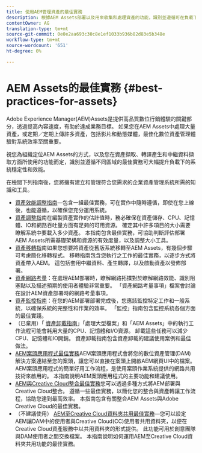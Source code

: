 ```yaml
---
title: 使用AEM管理資產的最佳實務
description: 根據AEM Assets部署以及用來收集和處理資產的功能，識別並遵循可在負載下增強系統穩定性和效能的最佳實務。
contentOwner: AG
translation-type: tm+mt
source-git-commit: 0e0e2aa693c30c8e1ef1033b936b82d83e5b348e
workflow-type: tm+mt
source-wordcount: '651'
ht-degree: 0%

---
```



# AEM Assets的最佳實務 {#best-practices-for-assets}

Adobe Experience Manager(AEM)Assets是提供高品質數位行銷體驗的關鍵部分，透過提高內容速度，有助於達成業務目標。 如果您在AEM Assets中處理大量資產，或定期／定期上傳許多資產，包括影片和動態媒體，最佳化數位資產管理體驗對系統效率至關重要。

視您為組織定位AEM Assets的方式，以及您在資產擷取、轉譯產生和中繼資料擷取方面所使用的功能而定，識別並遵循不同區域的最佳實務可大幅提升負載下的系統穩定性和效能。

在檢閱下列指南後，您將擁有建立和管理符合您需求的企業資產管理系統所需的知識和工具。

* [資產效能調整指南](performance-tuning-guidelines.md)—包含一組最佳實務，可在實作中隨時遵循，即使在您上線後，也能遵循，以確保您充分運用系統。
* [資產調整指](assets-sizing-guide.md)南在編製資產實作的估計值時，務必確保在資產儲存、CPU、記憶體、IO和網路吞吐量方面有足夠的可用資源。 確定其中許多項目的大小需要瞭解系統中要載入多少資產。 本指南包含最佳實務，可協助判斷評估部署AEM Assets所需基礎架構和資源的有效度量，以及調整大小工具。
* [資產移轉指](assets-migration-guide.md)南如果您想要將資產從舊版系統移轉至AEM Assets，有幾個步驟可考慮簡化移轉程式。 移轉指南包含您執行之工作的最佳實務，以逐步方式將資產帶入AEM。 這包括套用中繼資料、產生轉譯，以及啟動資產以發佈部署。
* [資產網路考量](assets-network-considerations.md)：在處理AEM部署時，瞭解網路拓撲對於瞭解網路效能、識別阻塞點以及描述預期的使用者體驗非常重要。 「資產網路考量事項」檔案會討論在設計AEM資產部署時的網路考量事項。
* [資產監控指南](assets-monitoring-best-practices.md)：在您的AEM部署部署完成後，您應該監控特定工作和一般系統，以確保系統的完整性和作業的效率。 「監控」指南包含監控系統各個方面的最佳實踐。
* （已棄用）「 [資產卸載指南](assets-offloading-best-practices.md)」「處理大型檔案」和「AEM Assets」中的執行工作流程可能會耗用大量的CPU、記憶體和I/O資源。 卸載這些任務可以減少CPU、記憶體和IO開銷。 資產卸載指南包含資產卸載的建議使用案例和最佳做法。
* [AEM案頭應用程式最佳實務](https://helpx.adobe.com/experience-manager/desktop-app/aem-desktop-app-best-practices.html)AEM案頭應用程式會將您的數位資產管理(DAM)解決方案連結至您的案頭，讓您可以直接在案頭上開啟AEM網頁UI中的檔案。 AEM案頭應用程式的簡單好用工作流程，是使用案頭作業系統提供的網路共用技術來啟用的。 本指南說明AEM案頭應用程式的主要功能和建議使用。
* [AEM與Creative Cloud整合最佳實務](aem-cc-integration-best-practices.md)您可以透過多種方式將AEM部署與Creative Cloud整合。 遵循一些最佳實務，以簡化您的整合與資產轉讓工作流程，協助您達到最高效率。 本指南包含有關整合AEM Assets與Adobe Creative Cloud的最佳實務。
* （不建議使用） [AEM至Creative Cloud資料夾共用最佳實務](aem-cc-folder-sharing-best-practices.md)—您可以設定AEM讓DAM中的使用者與Creative Cloud(CC)使用者共用資料夾，以便在Creative Cloud資產服務中以共用資料夾的形式提供。 此功能可用於創意團隊與DAM使用者之間交換檔案。 本指南說明如何運用AEM至Creative Cloud資料夾共用功能的最佳實務。
